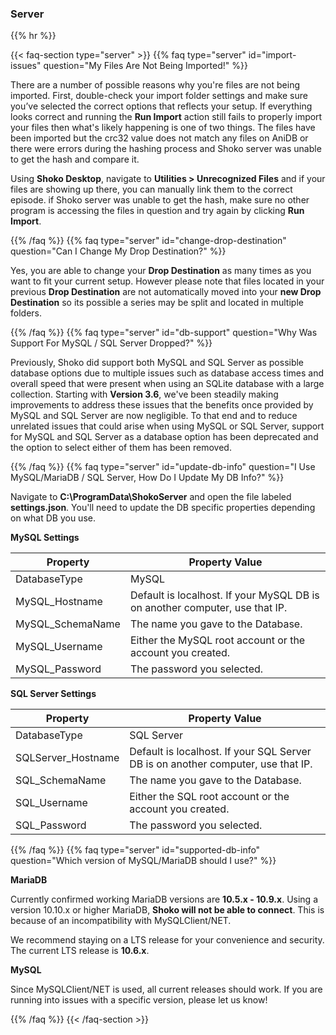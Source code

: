 ### Server
{{% hr %}}

{{< faq-section type="server" >}}
{{% faq type="server" id="import-issues" question="My Files Are Not Being Imported!" %}}

There are a number of possible reasons why you're files are not being imported. First, double-check your import folder settings and make sure you’ve selected the correct options that reflects your setup. If everything looks correct and running the **Run Import** action still fails to properly import your files then what's likely happening is one of two things. The files have been imported but the crc32 value does not match any files on AniDB or there were errors during the hashing process and Shoko server was unable to get the hash and compare it.

Using **Shoko Desktop**, navigate to **Utilities > Unrecognized Files** and if your files are showing up there, you can manually link them to the correct episode. if Shoko server was unable to get the hash, make sure no other program is accessing the files in question and try again by clicking **Run Import**.

{{% /faq %}}
{{% faq type="server" id="change-drop-destination" question="Can I Change My Drop Destination?" %}}

Yes, you are able to change your **Drop Destination** as many times as you want to fit your current setup. However please note that files located in your previous **Drop Destination** are not automatically moved into your **new Drop Destination** so its possible a series may be split and located in multiple folders.

{{% /faq %}}
{{% faq type="server" id="db-support" question="Why Was Support For MySQL / SQL Server Dropped?" %}}

Previously, Shoko did support both MySQL and SQL Server as possible database options due to multiple issues such as database access times and overall speed that were present when using an SQLite database with a large collection. Starting with **Version 3.6**, we've been steadily making improvements to address these issues that the benefits once provided by MySQL and SQL Server are now negligible. To that end and to reduce unrelated issues that could arise when using MySQL or SQL Server, support for MySQL and SQL Server as a database option has been deprecated and the option to select either of them has been removed.

{{% /faq %}}
{{% faq type="server" id="update-db-info" question="I Use MySQL/MariaDB / SQL Server, How Do I Update My DB Info?" %}}

Navigate to **C:\ProgramData\ShokoServer** and open the file labeled **settings.json**. You'll need to update the DB specific properties depending on what DB you use.

**MySQL Settings**

<table class="table table-bordered">
    <thead>
    <tr>
        <th>Property</th>
        <th>Property Value </th>
    </tr>
    </thead>
    <tbody>
    <tr>
        <td>DatabaseType</td>
        <td>MySQL</td>
    </tr>
    <tr>
        <td>MySQL_Hostname</td>
        <td>Default is localhost. If your MySQL DB is on another computer, use that IP.</td>
    </tr>
    <tr>
        <td>MySQL_SchemaName</td>
        <td>The name you gave to the Database.</td>
    </tr>
    <tr>
        <td>MySQL_Username</td>
        <td>Either the MySQL root account or the account you created.</td>
    </tr>
    <tr>
        <td>MySQL_Password</td>
        <td>The password you selected.</td>
    </tr>
    </tbody>
</table>

**SQL Server Settings**

<table class="table table-bordered">
    <thead>
    <tr>
        <th>Property</th>
        <th>Property Value </th>
    </tr>
    </thead>
    <tbody>
    <tr>
        <td>DatabaseType</td>
        <td>SQL Server</td>
    </tr>
    <tr>
        <td>SQLServer_Hostname</td>
        <td>Default is localhost. If your SQL Server DB is on another computer, use that IP.</td>
    </tr>
    <tr>
        <td>SQL_SchemaName</td>
        <td>The name you gave to the Database.</td>
    </tr>
    <tr>
        <td>SQL_Username</td>
        <td>Either the SQL root account or the account you created.</td>
    </tr>
    <tr>
        <td>SQL_Password</td>
        <td>The password you selected.</td>
    </tr>
    </tbody>
</table>

{{% /faq %}}
{{% faq type="server" id="supported-db-info" question="Which version of MySQL/MariaDB should I use?" %}}

**MariaDB**

Currently confirmed working MariaDB versions are **10.5.x - 10.9.x**.
Using a version 10.10.x or higher MariaDB, **Shoko will not be able to connect**.
This is because of an incompatibility with MySQLClient/NET.

We recommend staying on a LTS release for your convenience and security. The current LTS release is **10.6.x**.

**MySQL**

Since MySQLClient/NET is used, all current releases should work.
If you are running into issues with a specific version, please let us know!

{{% /faq %}}
{{< /faq-section >}}
